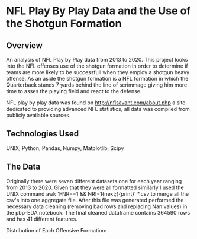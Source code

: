 # NFL Play By Play Data and the Use of the Shotgun Formation

## Overview
An analysis of NFL Play by Play data from 2013 to 2020. This project looks into the NFL offenses use of the shotgun formation in order to determine if teams are more likely to be successfull when they employ a shotgun heavy offense. As an aside the shotgun formation is a NFL formation in which the Quarterback stands 7 yards behind the line of scrimmage giving him more time to asses the playing field and react to the defense. 

NFL play by play data was found on http://nflsavant.com/about.php a site dedicated to providing advanced NFL statistics, all data was compiled from publicly available sources. 

## Technologies Used
UNIX, Python, Pandas, Numpy, Matplotlib, Scipy

## The Data
Originally there were seven different datasets one for each year ranging from 2013 to 2020. Given that they were all formatted similarly I used the UNIX command awk 'FNR==1 && NR!=1{next;}{print}' *.csv to merge all the csv's into one aggregate file. After this file was generated performed the necessary data cleaning (removing bad rows and replacing Nan values) in the pbp-EDA notebook. The final cleaned dataframe contains 364590 rows and has 41 different features. 

Distribution of Each Offensive Formation: 

